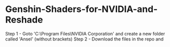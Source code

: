# Genshin-Shaders-for-NVIDIA-and-Reshade
Step 1 - Goto 'C:\Program Files\NVIDIA Corporation\' and create a new folder called 'Ansel' (without brackets)
Step 2 - Download the files in the repo and 
